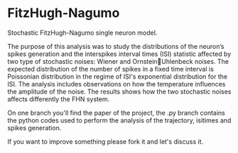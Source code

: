 # FitzHugh-Nagumo
Stochastic FitzHugh-Nagumo single neuron model.

The purpose of this analysis was to study the distributions of the neuron’s spikes generation
and the interspikes interval times (ISI) statistic affected by two type of stochastic noises: Wiener and OrnsteinUhlenbeck noises.
The expected distribution of the number of spikes in a fixed time interval is Poissonian distribution in the regime of ISI's exponential distribution for the ISI.
The analysis includes observations on how the temperature influences the amplitude of the noise. The results shows how the two stochastic noises affects differently the FHN system.

On one branch you'll find the paper of the project, the .py branch contains the python codes used to perform the analysis of the trajectory, isitimes and spikes generation.


If you want to improve something please fork it and let's discuss it.
